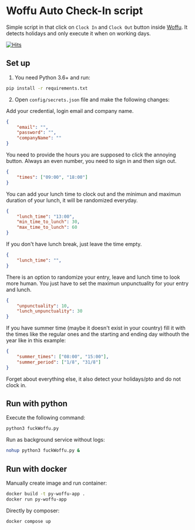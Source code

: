 # Woffu Auto Check-In script

Simple script in that click on `Clock In` and `Clock Out` button inside [Woffu](https://www.woffu.com/en). It detects holidays and only execute it when on working days.

[![Hits](https://hits.seeyoufarm.com/api/count/incr/badge.svg?url=https%3A%2F%2Fgithub.com%2FRarceD%2FFuckWoffu&count_bg=%2379C83D&title_bg=%23555555&icon=&icon_color=%23E7E7E7&title=Hits%3A&edge_flat=false)](https://hits.seeyoufarm.com)

## Set up

1. You need Python 3.6+ and run:

```bash
pip install -r requirements.txt
```

2. Open `config/secrets.json` file and make the following changes:

Add your credential, login email and company name.

```json
{
    "email": "",
    "password": "",
    "companyName": ""
}
```

You need to provide the hours you are supposed to click the annoying button. Always an even number, you need to sign in and then sign out.

```json
{
    "times": ["09:00", "18:00"]
}
```

You can add your lunch time to clock out and the minimun and maximun duration of your lunch, it will be randomized everyday.

```json
{
    "lunch_time": "13:00",
    "min_time_to_lunch": 30,
    "max_time_to_lunch": 60
}
```

If you don't have lunch break, just leave the time empty.

```json
{
    "lunch_time": "",
}
```

There is an option to randomize your entry, leave and lunch time to look more human. You just have to set the maximun unpunctuality for your entry and lunch.

```json
{
    "unpunctuality": 10,
    "lunch_unpunctuality": 30
}
```

If you have summer time (maybe it doesn't exist in your country) fill it with the times like the regular ones and the starting and ending day withouth the year like in this example:

```json
{
    "summer_times": ["08:00", "15:00"],
    "summer_period": ["1/8", "31/8"]
}
```

Forget about everything else, it also detect your holidays/pto and do not clock in.

## Run with python

Execute the following command:

```bash
python3 fuckWoffu.py
```

Run as background service without logs:

```bash
nohup python3 fuckWoffu.py &
```

## Run with docker

Manually create image and run container:

```sh
docker build -t py-woffu-app .
docker run py-woffu-app
```

Directly by composer:

```sh
docker compose up
```
